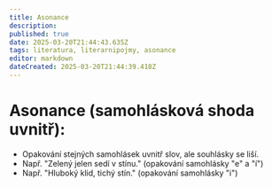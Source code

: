 ```yaml
---
title: Asonance
description: 
published: true
date: 2025-03-20T21:44:43.635Z
tags: literatura, literarnipojmy, asonance
editor: markdown
dateCreated: 2025-03-20T21:44:39.418Z
---
```


# Asonance (samohlásková shoda uvnitř):
- Opakování stejných samohlásek uvnitř slov, ale souhlásky se liší.
- Např. "Zelený jelen sedí v stínu." (opakování samohlásky "e" a "í")
- Např. "Hluboký klid, tichý stín." (opakování samohlásky "i")